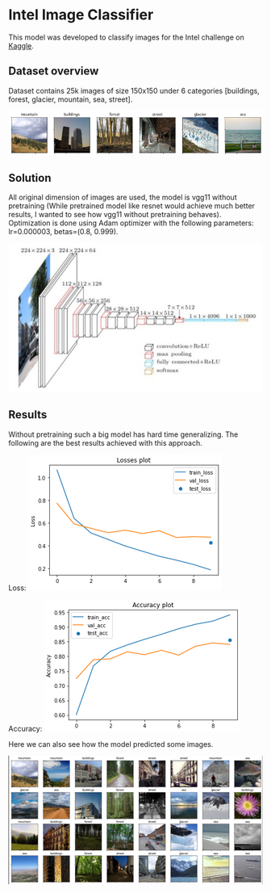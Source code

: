 # Intel Image Classifier

This model was developed to classify images for the Intel challenge on [Kaggle](https://www.kaggle.com/puneet6060/intel-image-classification).

## Dataset overview

Dataset contains 25k images of size 150x150 under 6 categories [buildings, forest, glacier, mountain, sea, street].

![Example](/assets/classes_example.png)


## Solution

All original dimension of images are used, the model is vgg11 without pretraining (While pretrained model like resnet would achieve much better results, I wanted to see how vgg11 without pretraining behaves). Optimization is done using Adam optimizer with the following parameters: lr=0.000003, betas=(0.8, 0.999).

![Example](/assets/vgg.jpg)

## Results

Without pretraining such a big model has hard time generalizing. The following are the best results achieved with this approach.

Loss:
![Example](/assets/loss.png)

Accuracy:
![Example](/assets/acc.png)

Here we can also see how the model predicted some images.

![Example](/assets/examples.png)
